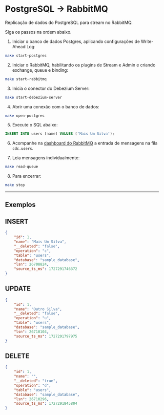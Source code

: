 # PostgreSQL -> RabbitMQ

Replicação de dados do PostgreSQL para stream no RabbitMQ.

Siga os passos na ordem abaixo.

1. Iniciar o banco de dados Postgres, aplicando configurações de Write-Ahead Log:

```sh
make start-postgres
```

2. Iniciar o RabbitMQ, habilitando os plugins de Stream e Admin e criando exchange, queue e binding:

```sh
make start-rabbitmq
```

3. Inicia o conector do Debezium Server:

```sh
make start-debezium-server
```

4. Abrir uma conexão com o banco de dados:

```sh
make open-postgres
```

5. Execute o SQL abaixo:

```sql
INSERT INTO users (name) VALUES ('Mais Um Silva');
```

6. Acompanhe na [dashboard do RabbitMQ](http://0.0.0.0:15672/#/queues/%2F/cdc.users) a entrada de mensagens na fila
   `cdc.users`.

7. Leia mensagens individualmente:

```sh
make read-queue
```

8. Para encerrar:

```sh
make stop
```

---

## Exemplos

## INSERT

```json
{
    "id": 1,
    "name": "Mais Um Silva",
    "__deleted": "false",
    "operation": "c",
    "table": "users",
    "database": "sample_database",
    "lsn": 26708824,
    "source_ts_ms": 1727291746372
}
```

## UPDATE

```json
{
    "id": 1,
    "name": "Outro Silva",
    "__deleted": "false",
    "operation": "u",
    "table": "users",
    "database": "sample_database",
    "lsn": 26710104,
    "source_ts_ms": 1727291797975
}
```

## DELETE

```json
{
    "id": 1,
    "name": "",
    "__deleted": "true",
    "operation": "d",
    "table": "users",
    "database": "sample_database",
    "lsn": 26710296,
    "source_ts_ms": 1727291845804
}
```

